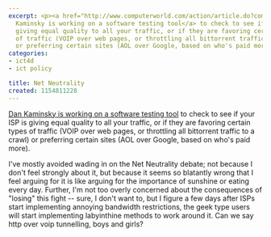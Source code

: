 ```yaml
---
excerpt: <p><a href="http://www.computerworld.com/action/article.do?command=viewArticleBasic&taxonomyName=government&articleId=9002154&taxonomyId=13">Dan
  Kaminsky is working on a software testing tool</a> to check to see if your ISP is
  giving equal quality to all your traffic, or if they are favoring certain types
  of traffic (VOIP over web pages, or throttling all bittorrent traffic to a crawl)
  or preferring certain sites (AOL over Google, based on who's paid more).</p>
categories:
- ict4d
- ict policy

title: Net Neutrality
created: 1154811228
---
```

<p><a href="http://www.computerworld.com/action/article.do?command=viewArticleBasic&taxonomyName=government&articleId=9002154&taxonomyId=13">Dan Kaminsky is working on a software testing tool</a> to check to see if your ISP is giving equal quality to all your traffic, or if they are favoring certain types of traffic (VOIP over web pages, or throttling all bittorrent traffic to a crawl) or preferring certain sites (AOL over Google, based on who's paid more).</p>

<p>I've mostly avoided wading in on the Net Neutrality debate; not because I don't feel strongly about it, but because it seems so blatantly wrong that I feel arguing for it is like arguing for the importance of sunshine or eating every day.  Further, I'm not too overly concerned about the consequences of "losing" this fight -- sure, I don't want to, but I figure a few days after ISPs start implementing annoying bandwidth restrictions, the geek type users will start implementing labyinthine methods to work around it.  Can we say http over voip tunnelling, boys and girls?</p>

